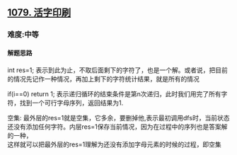 <h2><a href="https://leetcode.cn/problems/letter-tile-possibilities/">1079. 活字印刷</a></h2>
<h3>难度:中等</h3>
<h4>解题思路</h4>
<p>int res=1; 表示到此为止，不取后面剩下的字符了，也是一个解。或者说，把目前的情况先记作一种情况，再加上剩下的字符统计结果，就是所有的情况</p>
<p>if(i==0) return 1; 表示递归循环的结束条件是第n次递归，此时我们用完了所有字符，找到一个可行字母序列，返回结果为1.</p>
<p>空集: 最外层的res=1就是空集，它多余，要删掉他,表示最初调用dfs时，当前状态还没有添加任何字符。内层res=1保存当前情况，因为在过程中的序列也是答案解的一种，<br>
这样就可以把最外层的res=1理解为还没有添加字母元素的时候的过程，即空集</p>
